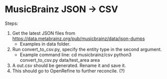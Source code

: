# MusicBrainz JSON -> CSV
Steps:
1.  Get the latest JSON files from https://data.metabrainz.org/pub/musicbrainz/data/json-dumps
    *  Examples in data folder.
2.  Run convert_to_csv.py, specify the entity type in the second argument.
    *  Example command line: 
            cd musicbrainz/csv
            python3 convert_to_csv.py data/test_area area
3.  A out.csv should be generated. Rename it and save it.
4.  This should go to OpenRefine to further reconcile. (?)